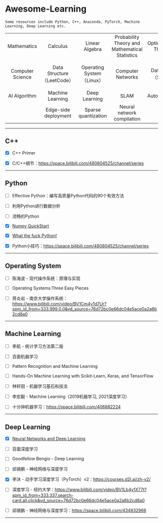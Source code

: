 # Awesome-Learning


```
Some resources include Python, C++, Anaconda, PyTorch, Machine Learning, Deep Learning etc.
```



|                  |                            |                           |                                                |                     |                                     |
| :--------------: | :------------------------: | :-----------------------: | :--------------------------------------------: | :-----------------: | :---------------------------------: |
|   Mathematics    |          Calculus          |      Linear Algebra       | Probability Theory and Mathematical Statistics | Optimization Theory |         Information Theory          |
| Computer Science | Data Structure（LeetCode） | Operating System（Linux） |               Computer Networks                |   Database（SQL）   | Programming（Python、C++、PyTorch） |
|   AI Algorithm   |      Machine Learning      |       Deep Learning       |                      SLAM                      |     Autonomous      |                                     |
|                  |    Edge-side deployment    |    Sparse quantization    |           Neural network compilation           |                     |                                     |



------



## C++



- [x] C++ Primer



- [x] C/C++细节：https://space.bilibili.com/480804525/channel/series



------



## Python



- [ ] Effective Python：编写高质量Python代码的90个有效方法

- [ ] 利用Python进行数据分析

- [ ] 流畅的Python

- [x] [Numpy QuickStart](https://numpy.org/doc/stable/user/quickstart.html)

- [x] [What the fuck Python! ](https://github.com/robertparley/wtfpython-cn)



- [x] Python小技巧：https://space.bilibili.com/480804525/channel/series



------



## Operating System



- [ ] 陈海波 - 现代操作系统：原理与实现
- [ ] Operating Systems:Three Easy Pieces




- [ ] 蒋炎岩 - 南京大学操作系统：https://www.bilibili.com/video/BV1Cm4y1d7Ur?spm_id_from=333.999.0.0&vd_source=76d72bc0e66dc04e5ace0a2a6b2cd8a0



------



## Machine Learning



- [ ] 李航 - 统计学习方法第二版
- [ ] 百面机器学习
- [ ] Pattern Recognition and Machine Learning
- [ ] Hands-On Machine Learning with Scikit-Learn, Keras, and TensorFlow



- [ ] 林轩田 - 机器学习基石和技法
- [ ] 李宏毅 - Machine Learning（2019机器学习, 2021深度学习）
- [ ] 十分钟机器学习：https://space.bilibili.com/406882224



------



## Deep Learning



- [x] [Neural Networks and Deep Learning](http://neuralnetworksanddeeplearning.com/index.html)
- [ ] 百面深度学习
- [ ] Goodfellow Bengio - Deep Learning
- [ ] 邱锡鹏 - 神经网络与深度学习



- [x] 李沐 - 动手学习深度学习（PyTorch）v2：https://courses.d2l.ai/zh-v2/

- [ ] 深度学习 - 纽约大学：https://www.bilibili.com/video/BV1Lb4y1X77t?spm_id_from=333.337.search-card.all.click&vd_source=76d72bc0e66dc04e5ace0a2a6b2cd8a0

- [ ] 邱锡鹏 - 神经网络与深度学习：https://space.bilibili.com/434832966



------

